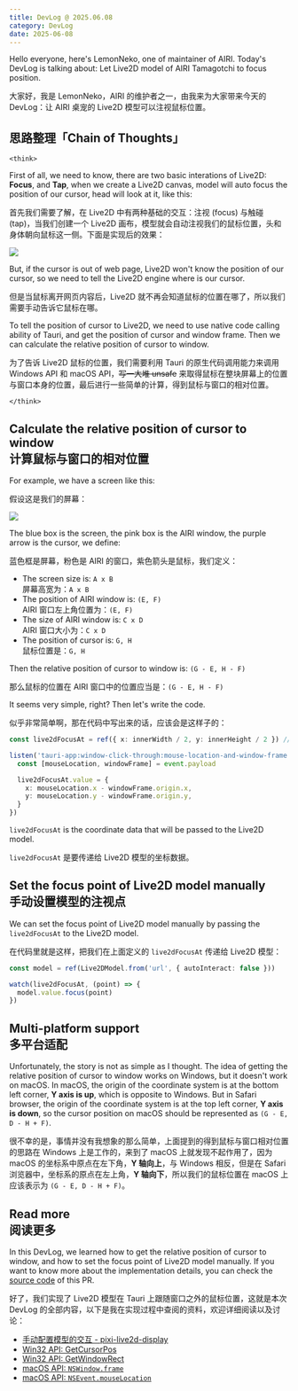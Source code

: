 ```yaml
---
title: DevLog @ 2025.06.08
category: DevLog
date: 2025-06-08
---
```


Hello everyone, here's LemonNeko, one of maintainer of AIRI. Today's DevLog is talking about: Let Live2D model of AIRI Tamagotchi to focus position.

大家好，我是 LemonNeko，AIRI 的维护者之一，由我来为大家带来今天的 DevLog：让 AIRI 桌宠的 Live2D 模型可以注视鼠标位置。

## 思路整理「Chain of Thoughts」

`<think>`

First of all, we need to know, there are two basic interations of Live2D: **Focus**, and **Tap**, when we create a Live2D canvas, model will auto focus the position of our cursor, head will look at it, like this:

首先我们需要了解，在 Live2D 中有两种基础的交互：注视 (focus) 与触碰 (tap)，当我们创建一个 Live2D 画布，模型就会自动注视我们的鼠标位置，头和身体朝向鼠标这一侧。下面是实现后的效果：

![](./assets/airi-tamagotchi-focus.gif)

But, if the cursor is out of web page, Live2D won't know the position of our cursor, so we need to tell the Live2D engine where is our cursor.

但是当鼠标离开网页内容后，Live2D 就不再会知道鼠标的位置在哪了，所以我们需要手动告诉它鼠标在哪。

To tell the position of cursor to Live2D, we need to use native code calling ability of Tauri, and get the position of cursor and window frame. Then we can calculate the relative position of cursor to window.

为了告诉 Live2D 鼠标的位置，我们需要利用 Tauri 的原生代码调用能力来调用 Windows API 和 macOS API，~~写一大堆 unsafe~~ 来取得鼠标在整块屏幕上的位置与窗口本身的位置，最后进行一些简单的计算，得到鼠标与窗口的相对位置。

`</think>`

## Calculate the relative position of cursor to window<br>计算鼠标与窗口的相对位置

For example, we have a screen like this:

假设这是我们的屏幕：

![](./assets/screen.avif)

The blue box is the screen, the pink box is the AIRI window, the purple arrow is the cursor, we define:

蓝色框是屏幕，粉色是 AIRI 的窗口，紫色箭头是鼠标，我们定义：

- The screen size is: `A x B`<br>屏幕高宽为：`A x B`
- The position of AIRI window is: `(E, F)`<br>AIRI 窗口左上角位置为：`(E, F)`
- The size of AIRI window is: `C x D`<br>AIRI 窗口大小为：`C x D`
- The position of cursor is: `G, H`<br>鼠标位置是：`G, H`

Then the relative position of cursor to window is: `(G - E, H - F)`

那么鼠标的位置在 AIRI 窗口中的位置应当是：`(G - E, H - F)`

It seems very simple, right? Then let's write the code.

似乎非常简单啊，那在代码中写出来的话，应该会是这样子的：

```typescript
const live2dFocusAt = ref({ x: innerWidth / 2, y: innerHeight / 2 }) // initial position

listen('tauri-app:window-click-through:mouse-location-and-window-frame', (event: { payload: [Point, WindowFrame] }) => {
  const [mouseLocation, windowFrame] = event.payload

  live2dFocusAt.value = {
    x: mouseLocation.x - windowFrame.origin.x,
    y: mouseLocation.y - windowFrame.origin.y,
  }
})
```

`live2dFocusAt` is the coordinate data that will be passed to the Live2D model.

`live2dFocusAt` 是要传递给 Live2D 模型的坐标数据。

## Set the focus point of Live2D model manually<br>手动设置模型的注视点

We can set the focus point of Live2D model manually by passing the `live2dFocusAt` to the Live2D model.

在代码里就是这样，把我们在上面定义的 `live2dFocusAt` 传递给 Live2D 模型：

```typescript
const model = ref(Live2DModel.from('url', { autoInteract: false }))

watch(live2dFocusAt, (point) => {
  model.value.focus(point)
})
```

## Multi-platform support<br>多平台适配

Unfortunately, the story is not as simple as I thought. The idea of getting the relative position of cursor to window works on Windows, but it doesn't work on macOS. In macOS, the origin of the coordinate system is at the bottom left corner, **Y axis is up**, which is opposite to Windows. But in Safari browser, the origin of the coordinate system is at the top left corner, **Y axis is down**, so the cursor position on macOS should be represented as `(G - E, D - H + F)`.

很不幸的是，事情并没有我想象的那么简单，上面提到的得到鼠标与窗口相对位置的思路在 Windows 上是工作的，来到了 macOS 上就发现不起作用了，因为 macOS 的坐标系中原点在左下角，**Y 轴向上**，与 Windows 相反，但是在 Safari 浏览器中，坐标系的原点在左上角，**Y 轴向下**，所以我们的鼠标位置在 macOS 上应该表示为 `(G - E, D - H + F)`。

## Read more<br>阅读更多

In this DevLog, we learned how to get the relative position of cursor to window, and how to set the focus point of Live2D model manually. If you want to know more about the implementation details, you can check the [source code](https://github.com/moeru-ai/airi/pull/194) of this PR.

好了，我们实现了 Live2D 模型在 Tauri 上跟随窗口之外的鼠标位置，这就是本次 DevLog 的全部内容，以下是我在实现过程中查阅的资料，欢迎详细阅读以及讨论：

- [手动配置模型的交互 - pixi-live2d-display](https://github.com/guansss/pixi-live2d-display/wiki/Complete-Guide#manually-1 "手动配置模型的交互 - pixi-live2d-display")
- [Win32 API: GetCursorPos](https://docs.microsoft.com/en-us/windows/win32/api/winuser/nf-winuser-getcursorpos "GetCursorPos")
- [Win32 API: GetWindowRect](https://docs.microsoft.com/en-us/windows/win32/api/winuser/nf-winuser-getwindowrect "GetWindowRect")
- [macOS API: `NSWindow.frame`](https://developer.apple.com/documentation/appkit/nswindow/frame "NSWindow.frame")
- [macOS API: `NSEvent.mouseLocation`](https://developer.apple.com/documentation/appkit/nsevent/mouselocation "NSEvent.mouseLocation")
